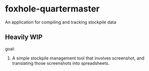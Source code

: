 # foxhole-quartermaster
An application for compiling and tracking stockpile data

## Heavily WIP
goal:
1) A simple stockpile management tool that involves screenshot, and translating those screenshots into spreadsheets.
